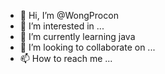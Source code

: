 - 👋 Hi, I’m @WongProcon
- 👀 I’m interested in ...
- 🌱 I’m currently learning java
- 💞️ I’m looking to collaborate on ...
- 📫 How to reach me ...

<!---
WongProcon/WongProcon is a ✨ special ✨ repository because its `README.md` (this file) appears on your GitHub profile.
You can click the Preview link to take a look at your changes.
--->
